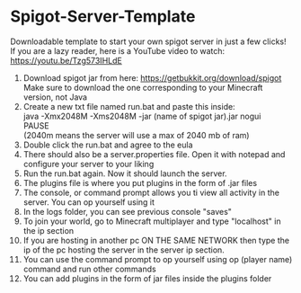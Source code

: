 # Spigot-Server-Template
Downloadable template to start your own spigot server in just a few clicks! <br />
If you are a lazy reader, here is a YouTube video to watch: https://youtu.be/Tzg573IHLdE
1. Download spigot jar from here: https://getbukkit.org/download/spigot
Make sure to download the one corresponding to
your Minecraft version, not Java
2. Create a new txt file named run.bat and paste this inside: <br />
java -Xmx2048M -Xms2048M -jar (name of spigot jar).jar nogui <br />
PAUSE <br />
(2040m means the server will use a max of 2040 mb of ram)<br />
3. Double click the run.bat and agree to the eula 
3. There should also be a server.properties file. Open it with notepad and configure your server to your liking 
4. Run the run.bat again. Now it should launch the server.
5. The plugins file is where you put plugins in the form of .jar files
6. The console, or command prompt allows you ti view all activity in the server. You can op yourself using it
7. In the logs folder, you can see previous console "saves"
8. To join your world, go to Minecraft multiplayer and type "localhost" in the ip section
9. If you are hosting in another pc ON THE SAME NETWORK then type the ip of the pc hosting the server in the server ip section. 
10. You can use the command prompt to op yourself using op (player name) command and run other commands 
11. You can add plugins in the form of jar files inside the plugins folder
